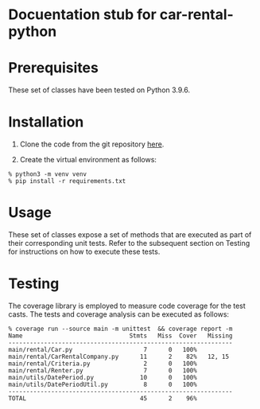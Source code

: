 # Docuentation stub for car-rental-python

# Prerequisites

These set of classes have been tested on Python 3.9.6.

# Installation

1. Clone the code from the git repository [here](https://github.com/gruffy-dev/car-rental-python).

2. Create the virtual environment as follows:

```
% python3 -m venv venv
% pip install -r requirements.txt

```

# Usage

These set of classes expose a set of methods that are executed as part of their corresponding unit tests.  Refer to the subsequent section on Testing for instructions on how to execute these tests.

# Testing

The coverage library is employed to measure code coverage for the test casts.  The tests and coverage analysis can be executed as follows:

```
% coverage run --source main -m unittest  && coverage report -m
Name                              Stmts   Miss  Cover   Missing
---------------------------------------------------------------
main/rental/Car.py                    7      0   100%
main/rental/CarRentalCompany.py      11      2    82%   12, 15
main/rental/Criteria.py               2      0   100%
main/rental/Renter.py                 7      0   100%
main/utils/DatePeriod.py             10      0   100%
main/utils/DatePeriodUtil.py          8      0   100%
---------------------------------------------------------------
TOTAL                                45      2    96%
```
